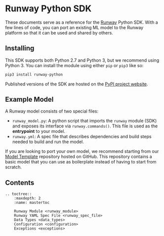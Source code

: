 # Runway Python SDK

These documents serve as a reference for the [Runway](https://runwayml.com) Python SDK. With a few lines of code, you can port an existing ML model to the Runway platform so that it can be used and shared by others.

## Installing

This SDK supports both Python 2.7 and Python 3, but we recommend using Python 3. You can install the module using either `pip` or `pip3` like so:

```bash
pip3 install runway-python
```

Published versions of the SDK are hosted on the [PyPI project website](https://pypi.org/project/runway-python/).

## Example Model

A Runway model consists of two special files:

- `runway_model.py`: A python script that imports the `runway` module (SDK) and exposes its interface via `runway.commands()`. This file is used as the **entrypoint** to your model.
- `runway.yml`: A spec file that describes dependencies and build steps needed to build and run the model.

If you are looking to port your own model, we recommend starting from our [Model Template](https://github.com/runwayml/model-template) repository hosted on GitHub. This repository contains a basic model that you can use as boilerplate instead of having to start from scratch.

## Contents

<!-- http://www.sphinx-doc.org/en/1.5/markup/toctree.html -->
```eval_rst
.. toctree::
    :maxdepth: 2
    :name: mastertoc

    Runway Module <runway_module>
    Runway YAML Spec File <runway_spec_file>
    Data Types <data_types>
    Configuration <configuration>
    Exceptions <exceptions>
```